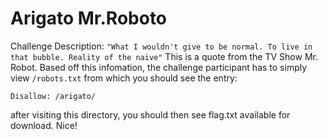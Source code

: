 # Arigato Mr.Roboto
Challenge Description: `"What I wouldn't give to be normal. To live in that bubble. Reality of the naive"`
This is a quote from the TV Show Mr. Robot. Based off this infomation, the challenge participant has to simply view `/robots.txt` from which you should see the entry:
```
Disallow: /arigato/
```

after visiting this directory, you should then see flag.txt available for download. Nice!


